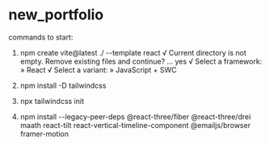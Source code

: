 # new_portfolio

commands to start:

1. npm create vite@latest ./ --template react √ Current directory is not empty. Remove existing files and continue? ... yes √ Select a framework: » React √ Select a variant: » JavaScript + SWC

2. npm install -D tailwindcss

3. npx tailwindcss init

4. npm install --legacy-peer-deps @react-three/fiber @react-three/drei maath react-tilt react-vertical-timeline-component @emailjs/browser framer-motion